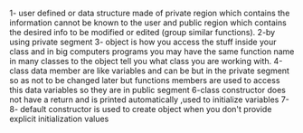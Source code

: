 1- user defined or data structure made of private region which contains the information cannot be known to the user and public region which contains the desired info to be modified or edited (group similar functions).
2-by using private segment
3- object is how you access the stuff inside your class and in big computers programs you may have the same function name in many classes to the object tell you what class you are working with.
4-class data member are like variables and can be but in the private segment so as not to be changed later but functions members are used to access this data variables so they are in public segment
6-class constructor does not have a return and is printed automatically ,used to initialize variables
7-
8- default constructor is used to create object when you don't provide explicit initialization values

